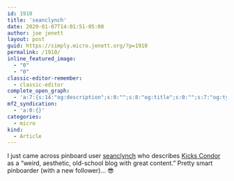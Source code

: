 ```yaml
---
id: 1910
title: 'seanclynch'
date: 2020-01-07T14:01:51-05:00
author: joe jenett
layout: post
guid: https://simply.micro.jenett.org/?p=1910
permalink: /1910/
inline_featured_image:
  - "0"
  - "0"
classic-editor-remember:
  - classic-editor
complete_open_graph:
  - 'a:7:{s:14:"og:description";s:0:"";s:8:"og:title";s:0:"";s:7:"og:type";s:0:"";s:12:"twitter:card";s:7:"summary";s:15:"twitter:creator";s:0:"";s:19:"twitter:description";s:0:"";s:8:"og:image";s:0:"";}'
mf2_syndication:
  - 'a:0:{}'
categories:
  - micro
kind:
  - Article
---
```

I just came across pinboard user [seanclynch](https://pinboard.in/u:seanclynch) who describes [Kicks Condor](https://www.kickscondor.com/) as a “weird, aesthetic, old-school blog with great content.” Pretty smart pinboarder (with a new follower)... 😎